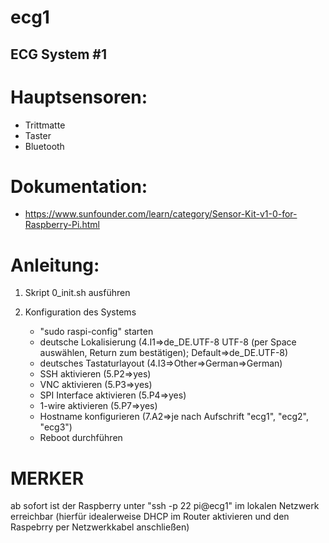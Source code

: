 # ecg1

## ECG System #1

Hauptsensoren: 
=======================
- Trittmatte
- Taster
- Bluetooth

Dokumentation:
=======================
- https://www.sunfounder.com/learn/category/Sensor-Kit-v1-0-for-Raspberry-Pi.html


Anleitung:
=======================
1. Skript 0_init.sh ausführen

2. Konfiguration des Systems
   - "sudo raspi-config" starten
   - deutsche Lokalisierung (4.I1=>de_DE.UTF-8 UTF-8 (per Space auswählen, Return zum bestätigen); Default=>de_DE.UTF-8)
   - deutsches Tastaturlayout (4.I3=>Other=>German=>German)
   - SSH aktivieren (5.P2=>yes)
   - VNC aktivieren (5.P3=>yes)
   - SPI Interface aktivieren (5.P4=>yes)
   - 1-wire aktivieren (5.P7=>yes)
   - Hostname konfigurieren (7.A2=>je nach Aufschrift "ecg1", "ecg2", "ecg3")
   - Reboot durchführen

# MERKER
ab sofort ist der Raspberry unter "ssh -p 22 pi@ecg1" im lokalen Netzwerk erreichbar (hierfür idealerweise DHCP im Router aktivieren und den Raspebrry per Netzwerkkabel anschließen)
